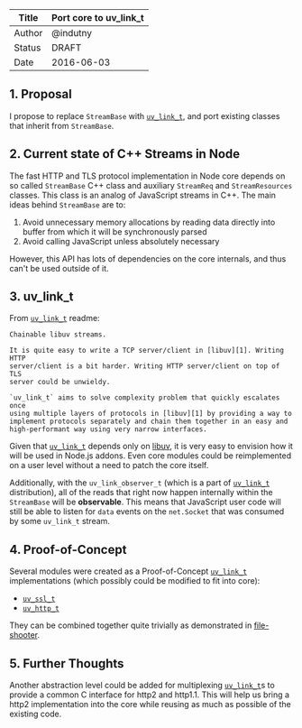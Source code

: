| Title  | Port core to uv_link_t      |
|--------|-----------------------------|
| Author | @indutny                    |
| Status | DRAFT                       |
| Date   | 2016-06-03                  |

## 1. Proposal

I propose to replace `StreamBase` with [`uv_link_t`][0], and port existing
classes that inherit from `StreamBase`.

## 2. Current state of C++ Streams in Node

The fast HTTP and TLS protocol implementation in Node core depends on so called
`StreamBase` C++ class and auxiliary `StreamReq` and `StreamResources` classes.
This class is an analog of JavaScript streams in C++.
The main ideas behind `StreamBase` are to:

1. Avoid unnecessary memory allocations by reading data directly into buffer
   from which it will be synchronously parsed
2. Avoid calling JavaScript unless absolutely necessary

However, this API has lots of dependencies on the core internals, and thus
can't be used outside of it.

## 3. uv_link_t

From [`uv_link_t`][0] readme:

    Chainable libuv streams.

    It is quite easy to write a TCP server/client in [libuv][1]. Writing HTTP
    server/client is a bit harder. Writing HTTP server/client on top of TLS
    server could be unwieldy.

    `uv_link_t` aims to solve complexity problem that quickly escalates once
    using multiple layers of protocols in [libuv][1] by providing a way to
    implement protocols separately and chain them together in an easy and
    high-performant way using very narrow interfaces.

Given that [`uv_link_t`][0] depends only on [libuv][1], it is very easy to
envision how it will be used in Node.js addons. Even core modules could
be reimplemented on a user level without a need to patch the core itself.

Additionally, with the `uv_link_observer_t` (which is a part of [`uv_link_t`][0]
distribution), all of the reads that right now happen internally within the
`StreamBase` will be **observable**. This means that JavaScript user code will
still be able to listen for `data` events on the `net.Socket` that was consumed
by some `uv_link_t` stream.

## 4. Proof-of-Concept

Several modules were created as a Proof-of-Concept [`uv_link_t`][0]
implementations (which possibly could be modified to fit into core):

* [`uv_ssl_t`][2]
* [`uv_http_t`][3]

They can be combined together quite trivially as demonstrated in
[file-shooter][4].

## 5. Further Thoughts

Another abstraction level could be added for multiplexing [`uv_link_t`][0]s to
provide a common C interface for http2 and http1.1. This will help us bring
a http2 implementation into the core while reusing as much as possible of the
existing code.

[0]: https://github.com/indutny/uv_link_t
[1]: https://github.com/libuv/libuv
[2]: https://github.com/indutny/uv_ssl_t
[3]: https://github.com/indutny/uv_http_t
[4]: https://github.com/indutny/file-shooter
